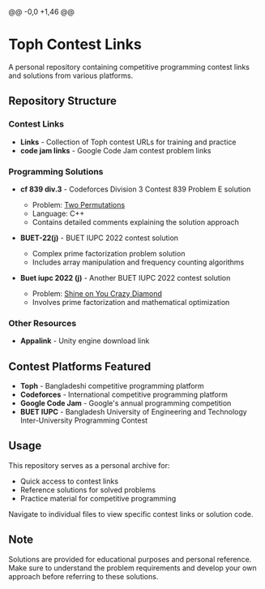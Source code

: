 @@ -0,0 +1,46 @@
# Toph Contest Links

A personal repository containing competitive programming contest links and solutions from various platforms.

## Repository Structure

### Contest Links
- **Links** - Collection of Toph contest URLs for training and practice
- **code jam links** - Google Code Jam contest problem links

### Programming Solutions
- **cf 839 div.3** - Codeforces Division 3 Contest 839 Problem E solution
  - Problem: [Two Permutations](https://codeforces.com/problemset/problem/1772/E)
  - Language: C++
  - Contains detailed comments explaining the solution approach

- **BUET-22(j)** - BUET IUPC 2022 contest solution
  - Complex prime factorization problem solution
  - Includes array manipulation and frequency counting algorithms

- **Buet iupc 2022 (j)** - Another BUET IUPC 2022 contest solution
  - Problem: [Shine on You Crazy Diamond](https://toph.co/p/shine-on-you-crazy-diamond)
  - Involves prime factorization and mathematical optimization

### Other Resources
- **Appalink** - Unity engine download link

## Contest Platforms Featured

- **Toph** - Bangladeshi competitive programming platform
- **Codeforces** - International competitive programming platform  
- **Google Code Jam** - Google's annual programming competition
- **BUET IUPC** - Bangladesh University of Engineering and Technology Inter-University Programming Contest

## Usage

This repository serves as a personal archive for:
- Quick access to contest links
- Reference solutions for solved problems
- Practice material for competitive programming

Navigate to individual files to view specific contest links or solution code.

## Note

Solutions are provided for educational purposes and personal reference. Make sure to understand the problem requirements and develop your own approach before referring to these solutions.
